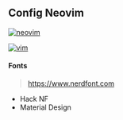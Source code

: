 ## Config Neovim
[![neovim](https://img.shields.io/badge/-NEOVIM-black?style=for-the-badge&logo=neovim&logoColor=5D9E35&link=https://github.com/)](https://github.com/hustavojhon)

[![vim](https://img.shields.io/badge/vim-black?style=for-the-badge&logo=vim&logoColor=1A9540&link=https://github.com/)](https://github.com/hustavojhon)

#### Fonts
> https://www.nerdfont.com
* Hack NF
* Material Design